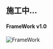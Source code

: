 ## 施工中...

#### FrameWork v1.0

![FrameWork](https://fold.oss-cn-shanghai.aliyuncs.com/Geeit/IcecreamView/IcecreamFramework.png)